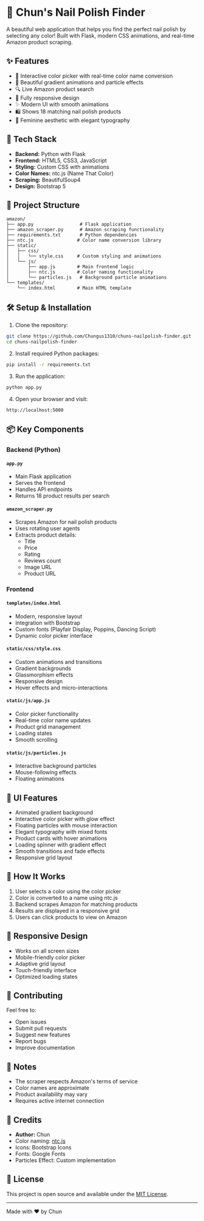 # 💅 Chun's Nail Polish Finder

A beautiful web application that helps you find the perfect nail polish by selecting any color! Built with Flask, modern CSS animations, and real-time Amazon product scraping.

## ✨ Features

- 🎨 Interactive color picker with real-time color name conversion
- 🌈 Beautiful gradient animations and particle effects
- 🔍 Live Amazon product search
- 📱 Fully responsive design
- ✨ Modern UI with smooth animations
- 🛍️ Shows 18 matching nail polish products
- 💫 Feminine aesthetic with elegant typography

## 🚀 Tech Stack

- **Backend:** Python with Flask
- **Frontend:** HTML5, CSS3, JavaScript
- **Styling:** Custom CSS with animations
- **Color Names:** ntc.js (Name That Color)
- **Scraping:** BeautifulSoup4
- **Design:** Bootstrap 5

## 📁 Project Structure

```
amazon/
├── app.py                 # Flask application
├── amazon_scraper.py      # Amazon scraping functionality
├── requirements.txt       # Python dependencies
├── ntc.js                # Color name conversion library
├── static/
│   ├── css/
│   │   └── style.css     # Custom styling and animations
│   └── js/
│       ├── app.js        # Main frontend logic
│       ├── ntc.js        # Color naming functionality
│       └── particles.js   # Background particle animations
└── templates/
    └── index.html        # Main HTML template
```

## 🛠️ Setup & Installation

1. Clone the repository:
```bash
git clone https://github.com/Chungus1310/chuns-nailpolish-finder.git
cd chuns-nailpolish-finder
```

2. Install required Python packages:
```bash
pip install -r requirements.txt
```

3. Run the application:
```bash
python app.py
```

4. Open your browser and visit:
```
http://localhost:5000
```

## 📦 Key Components

### Backend (Python)

#### `app.py`
- Main Flask application
- Serves the frontend
- Handles API endpoints
- Returns 18 product results per search

#### `amazon_scraper.py`
- Scrapes Amazon for nail polish products
- Uses rotating user agents
- Extracts product details:
  - Title
  - Price
  - Rating
  - Reviews count
  - Image URL
  - Product URL

### Frontend

#### `templates/index.html`
- Modern, responsive layout
- Integration with Bootstrap
- Custom fonts (Playfair Display, Poppins, Dancing Script)
- Dynamic color picker interface

#### `static/css/style.css`
- Custom animations and transitions
- Gradient backgrounds
- Glassmorphism effects
- Responsive design
- Hover effects and micro-interactions

#### `static/js/app.js`
- Color picker functionality
- Real-time color name updates
- Product grid management
- Loading states
- Smooth scrolling

#### `static/js/particles.js`
- Interactive background particles
- Mouse-following effects
- Floating animations

## 🎨 UI Features

- Animated gradient background
- Interactive color picker with glow effect
- Floating particles with mouse interaction
- Elegant typography with mixed fonts
- Product cards with hover animations
- Loading spinner with gradient effect
- Smooth transitions and fade effects
- Responsive grid layout

## 🔄 How It Works

1. User selects a color using the color picker
2. Color is converted to a name using ntc.js
3. Backend scrapes Amazon for matching products
4. Results are displayed in a responsive grid
5. Users can click products to view on Amazon

## 📱 Responsive Design

- Works on all screen sizes
- Mobile-friendly color picker
- Adaptive grid layout
- Touch-friendly interface
- Optimized loading states

## 🤝 Contributing

Feel free to:
- Open issues
- Submit pull requests
- Suggest new features
- Report bugs
- Improve documentation

## 📝 Notes

- The scraper respects Amazon's terms of service
- Color names are approximate
- Product availability may vary
- Requires active internet connection

## 🎉 Credits

- **Author:** Chun
- Color naming: [ntc.js](http://chir.ag/projects/ntc/)
- Icons: Bootstrap Icons
- Fonts: Google Fonts
- Particles Effect: Custom implementation

## 📄 License

This project is open source and available under the [MIT License](LICENSE).

---
Made with ❤️ by Chun
